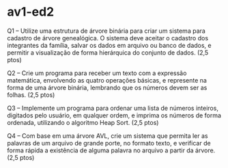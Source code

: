 # av1-ed2

Q1 – Utilize uma estrutura de árvore binária para criar um sistema para cadastro de 
árvore genealógica. O sistema deve aceitar o cadastro dos integrantes da família, salvar 
os dados em arquivo ou banco de dados, e permitir a visualização de forma hierárquica 
do conjunto de dados. (2,5 ptos)

Q2 – Crie um programa para receber um texto com a expressão matemática, envolvendo 
as quatro operações básicas, e represente na forma de uma árvore binária, lembrando 
que os números devem ser as folhas. (2,5 ptos)

Q3 – Implemente um programa para ordenar uma lista de números inteiros, digitados 
pelo usuário, em qualquer ordem, e imprima os números de forma ordenada, utilizando 
o algoritmo Heap Sort. (2,5 ptos)

Q4 – Com base em uma árvore AVL, crie um sistema que permita ler as palavras de um 
arquivo de grande porte, no formato texto, e verificar de forma rápida a existência de 
alguma palavra no arquivo a partir da árvore. (2,5 ptos)
